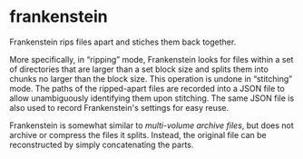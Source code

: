 # frankenstein

Frankenstein rips files apart and stiches them back together.

More specifically, in “ripping” mode, Frankenstein looks for files within a
set of directories that are larger than a set block size and splits them into
chunks no larger than the block size. This operation is undone in “stitching”
mode. The paths of the ripped-apart files are recorded into a JSON file to
allow unambiguously identifying them upon stitching. The same JSON file is
also used to record Frankenstein's settings for easy reuse.

Frankenstein is somewhat similar to *multi-volume archive files*, but does not
archive or compress the files it splits. Instead, the original file can be
reconstructed by simply concatenating the parts.
